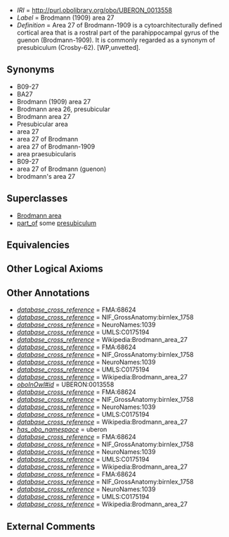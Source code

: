  * *IRI* = http://purl.obolibrary.org/obo/UBERON_0013558
 * *Label* = Brodmann (1909) area 27
 * *Definition* = Area 27 of Brodmann-1909 is a cytoarchitecturally defined cortical area that is a rostral part of the parahippocampal gyrus of the guenon (Brodmann-1909). It is commonly regarded as a synonym of presubiculum (Crosby-62). [WP,unvetted].

## Synonyms

 * B09-27
 * BA27
 * Brodmann (1909) area 27
 * Brodmann area 26, presubicular
 * Brodmann area 27
 * Presubicular area
 * area 27
 * area 27 of Brodmann
 * area 27 of Brodmann-1909
 * area praesubicularis
 * B09-27
 * area 27 of Brodmann (guenon)
 * brodmann's area 27

## Superclasses

 * [Brodmann area](../../UBERON/29/UBERON_0013529.md)
 * [part_of](../../BFO/50/BFO_0000050.md) some [presubiculum](../../UBERON/53/UBERON_0001953.md)

## Equivalencies


## Other Logical Axioms


## Other Annotations

 * *[database_cross_reference](../../ef/oboInOwl#hasDbXref.md)* = FMA:68624
 * *[database_cross_reference](../../ef/oboInOwl#hasDbXref.md)* = NIF_GrossAnatomy:birnlex_1758
 * *[database_cross_reference](../../ef/oboInOwl#hasDbXref.md)* = NeuroNames:1039
 * *[database_cross_reference](../../ef/oboInOwl#hasDbXref.md)* = UMLS:C0175194
 * *[database_cross_reference](../../ef/oboInOwl#hasDbXref.md)* = Wikipedia:Brodmann_area_27
 * *[database_cross_reference](../../ef/oboInOwl#hasDbXref.md)* = FMA:68624
 * *[database_cross_reference](../../ef/oboInOwl#hasDbXref.md)* = NIF_GrossAnatomy:birnlex_1758
 * *[database_cross_reference](../../ef/oboInOwl#hasDbXref.md)* = NeuroNames:1039
 * *[database_cross_reference](../../ef/oboInOwl#hasDbXref.md)* = UMLS:C0175194
 * *[database_cross_reference](../../ef/oboInOwl#hasDbXref.md)* = Wikipedia:Brodmann_area_27
 * *[oboInOwl#id](../../id/oboInOwl#id.md)* = UBERON:0013558
 * *[database_cross_reference](../../ef/oboInOwl#hasDbXref.md)* = FMA:68624
 * *[database_cross_reference](../../ef/oboInOwl#hasDbXref.md)* = NIF_GrossAnatomy:birnlex_1758
 * *[database_cross_reference](../../ef/oboInOwl#hasDbXref.md)* = NeuroNames:1039
 * *[database_cross_reference](../../ef/oboInOwl#hasDbXref.md)* = UMLS:C0175194
 * *[database_cross_reference](../../ef/oboInOwl#hasDbXref.md)* = Wikipedia:Brodmann_area_27
 * *[has_obo_namespace](../../ce/oboInOwl#hasOBONamespace.md)* = uberon
 * *[database_cross_reference](../../ef/oboInOwl#hasDbXref.md)* = FMA:68624
 * *[database_cross_reference](../../ef/oboInOwl#hasDbXref.md)* = NIF_GrossAnatomy:birnlex_1758
 * *[database_cross_reference](../../ef/oboInOwl#hasDbXref.md)* = NeuroNames:1039
 * *[database_cross_reference](../../ef/oboInOwl#hasDbXref.md)* = UMLS:C0175194
 * *[database_cross_reference](../../ef/oboInOwl#hasDbXref.md)* = Wikipedia:Brodmann_area_27
 * *[database_cross_reference](../../ef/oboInOwl#hasDbXref.md)* = FMA:68624
 * *[database_cross_reference](../../ef/oboInOwl#hasDbXref.md)* = NIF_GrossAnatomy:birnlex_1758
 * *[database_cross_reference](../../ef/oboInOwl#hasDbXref.md)* = NeuroNames:1039
 * *[database_cross_reference](../../ef/oboInOwl#hasDbXref.md)* = UMLS:C0175194
 * *[database_cross_reference](../../ef/oboInOwl#hasDbXref.md)* = Wikipedia:Brodmann_area_27

## External Comments

